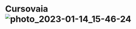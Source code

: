 # Cursovaia![photo_2023-01-14_15-46-24](https://user-images.githubusercontent.com/79315532/212573967-6eef0b75-18bf-4302-91c8-7a60aad3734f.jpg)
